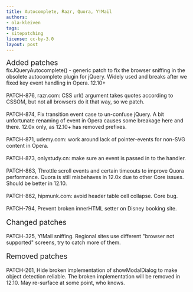 ```yaml
---
title: Autocomplete, Razr, Quora, Y!Mail
authors:
- ola-kleiven
tags:
- sitepatching
license: cc-by-3.0
layout: post
---
```


<span style="font-size: 140%">Added patches</span><br/>fixJQueryAutocomplete() - generic patch to fix the browser sniffing in the obsolete autocomplete plugin for jQuery. Widely used and breaks after we fixed key event handling in Opera. 12.10+<br/><br/>PATCH-876, razr.com: CSS url() argument takes quotes according to CSSOM, but not all browsers do it that way, so we patch.<br/><br/>PATCH-874, Fix transition event case to un-confuse jQuery. A bit unfortunate renaming of event in Opera causes some breakage here and there. 12.0x only, as 12.10+ has removed prefixes.<br/><br/>PATCH-871, udemy.com: work around lack of pointer-events for non-SVG content in Opera.<br/><br/>PATCH-873, onlystudy.cn: make sure an event is passed in to the handler.<br/><br/>PATCH-863, Throttle scroll events and certain timeouts to improve Quora performance. Quora is still misbehaves in 12.0x due to other Core issues. Should be better in 12.10.<br/><br/>PATCH-862, hipmunk.com: avoid header table cell collapse. Core bug.<br/><br/>PATCH-794, Prevent broken innerHTML setter on Disney booking site.<br/><br/><span style="font-size: 140%">Changed patches</span><br/><br/>PATCH-325, Y!Mail sniffing. Regional sites use different &quot;browser not supported&quot; screens, try to catch more of them.<br/><br/><span style="font-size: 140%">Removed patches</span><br/><br/>PATCH-261, Hide broken implementation of showModalDialog to make object detection reliable. The broken implementation will be removed in 12.10. May re-surface at some point, who knows.<br/>
